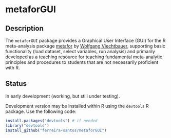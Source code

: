 # metaforGUI
## Description
The `metaforGUI` package provides a Graphical User Interface (GUI) for the R meta-analysis package [metafor](http://www.metafor-project.org/) by [Wolfgang Viechtbauer](http://www.wvbauer.com/), supporting basic functionality (load dataset, select variables, run analysis) and primarily developed as a teaching resource for teaching fundamental meta-analytic principles and procedures to students that are not necessarily proficient with R.

## Status
In early development (working, but still under testing).

Development version may be installed within R using the `devtools` R package. Use the following code:

```R
install.packages("devtools") # if needed
library("devtools")
install_github("ferreira-santos/metaforGUI")
```


## 
